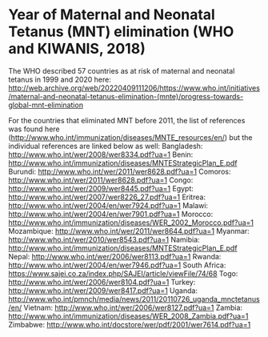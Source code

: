 # Year of Maternal and Neonatal Tetanus (MNT) elimination (WHO and KIWANIS, 2018)

The WHO described 57 countries as at risk of maternal and neonatal tetanus in 1999 and 2020 here: 
http://web.archive.org/web/20220409111206/https://www.who.int/initiatives/maternal-and-neonatal-tetanus-elimination-(mnte)/progress-towards-global-mnt-elimination

For the countries that eliminated MNT before 2011, the list of references was found here (http://www.who.int/immunization/diseases/MNTE_resources/en/) but the individual references are linked below as well:
Bangladesh: http://www.who.int/wer/2008/wer8334.pdf?ua=1
Benin: http://www.who.int/immunization/diseases/MNTEStrategicPlan_E.pdf
Burundi: http://www.who.int/wer/2011/wer8628.pdf?ua=1
Comoros: http://www.who.int/wer/2011/wer8628.pdf?ua=1
Congo: http://www.who.int/wer/2009/wer8445.pdf?ua=1
Egypt: http://www.who.int/wer/2007/wer8226_27.pdf?ua=1
Eritrea: http://www.who.int/wer/2004/en/wer7924.pdf?ua=1
Malawi: http://www.who.int/wer/2004/en/wer7901.pdf?ua=1
Morocco: http://www.who.int/immunization/diseases/WER_2002_Morocco.pdf?ua=1
Mozambique: http://www.who.int/wer/2011/wer8644.pdf?ua=1
Myanmar: http://www.who.int/wer/2010/wer8543.pdf?ua=1
Namibia: http://www.who.int/immunization/diseases/MNTEStrategicPlan_E.pdf
Nepal: http://www.who.int/wer/2006/wer8113.pdf?ua=1
Rwanda: http://www.who.int/wer/2004/en/wer7946.pdf?ua=1
South Africa: https://www.sajei.co.za/index.php/SAJEI/article/viewFile/74/68
Togo: http://www.who.int/wer/2006/wer8104.pdf?ua=1
Turkey: http://www.who.int/wer/2009/wer8417.pdf?ua=1
Uganda: http://www.who.int/pmnch/media/news/2011/20110726_uganda_mnctetanus/en/
Vietnam: http://www.who.int/wer/2006/wer8127.pdf?ua=1
Zambia: http://www.who.int/immunization/diseases/WER_2008_Zambia.pdf?ua=1
Zimbabwe: http://www.who.int/docstore/wer/pdf/2001/wer7614.pdf?ua=1